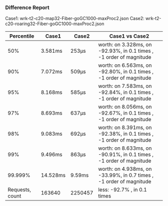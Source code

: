 ### Difference Report
Case1: wrk-t2-c20-map32-Fiber-goGC1000-maxProc2.json
Case2: wrk-t2-c20-roaring32-Fiber-goGC1000-maxProc2.json

|Percentile|Case1|Case2|Case1 vs Case2|
|---|---|---|---|
|50%|3.581ms|253µs|worth: on 3.328ms, on -92.93%, in 0.1 times , -1 order of magnitude|
|90%|7.072ms|509µs|worth: on 6.563ms, on -92.80%, in 0.1 times , -1 order of magnitude|
|95%|8.168ms|585µs|worth: on 7.583ms, on -92.84%, in 0.1 times , -1 order of magnitude|
|97%|8.693ms|637µs|worth: on 8.056ms, on -92.67%, in 0.1 times , -1 order of magnitude|
|98%|9.083ms|692µs|worth: on 8.391ms, on -92.38%, in 0.1 times , -1 order of magnitude|
|99%|9.496ms|863µs|worth: on 8.633ms, on -90.91%, in 0.1 times , -1 order of magnitude|
|99.999%|14.528ms|9.59ms|worth: on 4.938ms, on -33.99%, in 0.7 times , -1 order of magnitude|
|Requests, count|163640|2250457|less: -92.7% , in 0.1 times |
